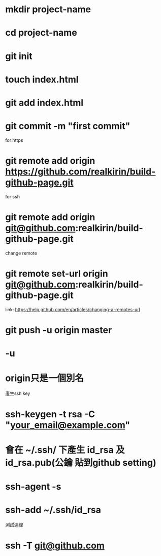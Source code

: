 # mkdir project-name
# cd project-name
# git init
# touch index.html
# git add index.html
# git commit -m "first commit"

for https
# git remote add origin https://github.com/realkirin/build-github-page.git

for ssh
# git remote add origin git@github.com:realkirin/build-github-page.git

change remote
# git remote set-url origin git@github.com:realkirin/build-github-page.git
link:
https://help.github.com/en/articles/changing-a-remotes-url

# git push -u origin master


# -u
# origin只是一個別名


產生ssh key
# ssh-keygen -t rsa -C "your_email@example.com"
# 會在 ~/.ssh/ 下產生 id_rsa 及 id_rsa.pub(公鑰 貼到github setting)

# ssh-agent -s
# ssh-add ~/.ssh/id_rsa


測試連線
# ssh -T git@github.com